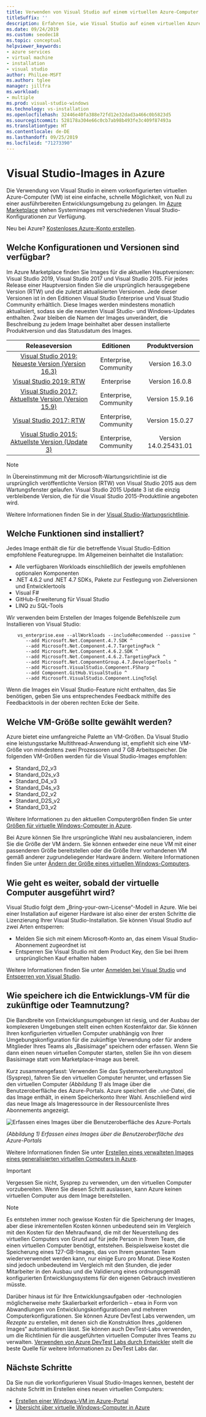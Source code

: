 ```yaml
---
title: Verwenden von Visual Studio auf einem virtuellen Azure-Computer
titleSuffix: ''
description: Erfahren Sie, wie Visual Studio auf einem virtuellen Azure-Computer verwendet wird
ms.date: 09/24/2019
ms.custom: seodec18
ms.topic: conceptual
helpviewer_keywords:
- azure services
- virtual machine
- installation
- visual studio
author: PhilLee-MSFT
ms.author: tglee
manager: jillfra
ms.workload:
- multiple
ms.prod: visual-studio-windows
ms.technology: vs-installation
ms.openlocfilehash: 32446e40fa388e72fd12e32dad3a466c0b5823d5
ms.sourcegitcommit: 528178a304e66c0cb7ab98b493fe3c409f87493a
ms.translationtype: HT
ms.contentlocale: de-DE
ms.lasthandoff: 09/25/2019
ms.locfileid: "71273390"
---
```

# <a id="top"> </a> Visual Studio-Images in Azure

Die Verwendung von Visual Studio in einem vorkonfigurierten virtuellen Azure-Computer (VM) ist eine einfache, schnelle Möglichkeit, von Null zu einer ausführbereiten Entwicklungsumgebung zu gelangen. Im [Azure Marketplace](https://azuremarketplace.microsoft.com/marketplace/apps/category/compute?filters=virtual-machine-images%3Bmicrosoft%3Bwindows&page=1&subcategories=application-infrastructure) stehen Systemimages mit verschiedenen Visual Studio-Konfigurationen zur Verfügung.

Neu bei Azure? [Kostenloses Azure-Konto erstellen](https://azure.microsoft.com/free).

## <a name="what-configurations-and-versions-are-available"></a>Welche Konfigurationen und Versionen sind verfügbar?

Im Azure Marketplace finden Sie Images für die aktuellen Hauptversionen: Visual Studio 2019, Visual Studio 2017 und Visual Studio 2015.  Für jedes Release einer Hauptversion finden Sie die ursprünglich herausgegebene Version (RTW) und die zuletzt aktualisierten Versionen.  Jede dieser Versionen ist in den Editionen Visual Studio Enterprise und Visual Studio Community erhältlich.  Diese Images werden mindestens monatlich aktualisiert, sodass sie die neuesten Visual Studio- und Windows-Updates enthalten.  Zwar bleiben die Namen der Images unverändert, die Beschreibung zu jedem Image beinhaltet aber dessen installierte Produktversion und das Statusdatum des Images.

| Releaseversion                                                                                                                                          | Editionen              |    Produktversion    |
|:--------------------------------------------------------------------------------------------------------------------------------------------------------:|:---------------------:|:-----------------------:|
| [Visual Studio 2019: Neueste Version (Version 16.3)](https://azuremarketplace.microsoft.com/marketplace/apps/microsoftvisualstudio.visualstudio2019latest?tab=Overview) | Enterprise, Community | Version 16.3.0    |
| [Visual Studio 2019: RTW](https://azuremarketplace.microsoft.com/marketplace/apps/microsoftvisualstudio.visualstudio2019?tab=Overview)                         | Enterprise            | Version 16.0.8    |
| [Visual Studio 2017: Aktuellste Version (Version 15.9)](https://azuremarketplace.microsoft.com/marketplace/apps/microsoftvisualstudio.visualstudio?tab=Overview)           | Enterprise, Community | Version 15.9.16   |
| [Visual Studio 2017: RTW](https://azuremarketplace.microsoft.com/marketplace/apps/microsoftvisualstudio.visualstudio?tab=Overview)                             | Enterprise, Community | Version 15.0.27   |
| [Visual Studio 2015: Aktuellste Version (Update 3)](https://azuremarketplace.microsoft.com/marketplace/apps/microsoftvisualstudio.visualstudio?tab=Overview)               | Enterprise, Community | Version 14.0.25431.01 |

> [!NOTE]
> In Übereinstimmung mit der Microsoft-Wartungsrichtlinie ist die ursprünglich veröffentlichte Version (RTW) von Visual Studio 2015 aus dem Wartungsfenster gelaufen. Visual Studio 2015 Update 3 ist die einzig verbleibende Version, die für die Visual Studio 2015-Produktlinie angeboten wird.

Weitere Informationen finden Sie in der [Visual Studio-Wartungsrichtlinie](/visualstudio/productinfo/vs-servicing-vs).

## <a name="what-features-are-installed"></a>Welche Funktionen sind installiert?

Jedes Image enthält die für die betreffende Visual Studio-Edition empfohlene Featuregruppe. Im Allgemeinen beinhaltet die Installation:

* Alle verfügbaren Workloads einschließlich der jeweils empfohlenen optionalen Komponenten
* .NET 4.6.2 und .NET 4.7 SDKs, Pakete zur Festlegung von Zielversionen und Entwicklertools
* Visual F#
* GitHub-Erweiterung für Visual Studio
* LINQ zu SQL-Tools

Wir verwenden beim Erstellen der Images folgende Befehlszeile zum Installieren von Visual Studio:

```shell
    vs_enterprise.exe --allWorkloads --includeRecommended --passive ^
       --add Microsoft.Net.Component.4.7.SDK ^
       --add Microsoft.Net.Component.4.7.TargetingPack ^
       --add Microsoft.Net.Component.4.6.2.SDK ^
       --add Microsoft.Net.Component.4.6.2.TargetingPack ^
       --add Microsoft.Net.ComponentGroup.4.7.DeveloperTools ^
       --add Microsoft.VisualStudio.Component.FSharp ^
       --add Component.GitHub.VisualStudio ^
       --add Microsoft.VisualStudio.Component.LinqToSql
```

Wenn die Images ein Visual Studio-Feature nicht enthalten, das Sie benötigen, geben Sie uns entsprechendes Feedback mithilfe des Feedbacktools in der oberen rechten Ecke der Seite.

## <a name="what-size-vm-should-i-choose"></a>Welche VM-Größe sollte gewählt werden?

Azure bietet eine umfangreiche Palette an VM-Größen. Da Visual Studio eine leistungsstarke Multithread-Anwendung ist, empfiehlt sich eine VM-Größe von mindestens zwei Prozessoren und 7 GB Arbeitsspeicher. Die folgenden VM-Größen werden für die Visual Studio-Images empfohlen:

* Standard_D2_v3
* Standard_D2s_v3
* Standard_D4_v3
* Standard_D4s_v3
* Standard_D2_v2
* Standard_D2S_v2
* Standard_D3_v2

Weitere Informationen zu den aktuellen Computergrößen finden Sie unter [Größen für virtuelle Windows-Computer in Azure](/azure/virtual-machines/windows/sizes).

Bei Azure können Sie Ihre ursprüngliche Wahl neu ausbalancieren, indem Sie die Größe der VM ändern. Sie können entweder eine neue VM mit einer passenderen Größe bereitstellen oder die Größe Ihrer vorhandenen VM gemäß anderer zugrundeliegender Hardware ändern. Weitere Informationen finden Sie unter [Ändern der Größe eines virtuellen Windows-Computers](/azure/virtual-machines/windows/resize-vm).

## <a name="after-the-vm-is-running-whats-next"></a>Wie geht es weiter, sobald der virtuelle Computer ausgeführt wird?

Visual Studio folgt dem „Bring-your-own-License“-Modell in Azure. Wie bei einer Installation auf eigener Hardware ist also einer der ersten Schritte die Lizenzierung Ihrer Visual Studio-Installation. Sie können Visual Studio auf zwei Arten entsperren:
- Melden Sie sich mit einem Microsoft-Konto an, das einem Visual Studio-Abonnement zugeordnet ist
- Entsperren Sie Visual Studio mit dem Product Key, den Sie bei Ihrem ursprünglichen Kauf erhalten haben

Weitere Informationen finden Sie unter [Anmelden bei Visual Studio](../ide/signing-in-to-visual-studio.md) und [Entsperren von Visual Studio](../ide/how-to-unlock-visual-studio.md).

## <a name="how-do-i-save-the-development-vm-for-future-or-team-use"></a>Wie speichere ich die Entwicklungs-VM für die zukünftige oder Teamnutzung?

Die Bandbreite von Entwicklungsumgebungen ist riesig, und der Ausbau der komplexeren Umgebungen stellt einen echten Kostenfaktor dar. Sie können Ihren konfigurierten virtuellen Computer unabhängig von Ihrer Umgebungskonfiguration für die zukünftige Verwendung oder für andere Mitglieder Ihres Teams als „Basisimage“ speichern oder erfassen. Wenn Sie dann einen neuen virtuellen Computer starten, stellen Sie ihn von diesem Basisimage statt vom Marketplace-Image aus bereit.

Kurz zusammengefasst: Verwenden Sie das Systemvorbereitungstool (Sysprep), fahren Sie den virtuellen Computer herunter, und erfassen Sie den virtuellen Computer *(Abbildung 1)* als Image über die Benutzeroberfläche des Azure-Portals. Azure speichert die `.vhd`-Datei, die das Image enthält, in einem Speicherkonto Ihrer Wahl. Anschließend wird das neue Image als Imageressource in der Ressourcenliste Ihres Abonnements angezeigt.

![Erfassen eines Images über die Benutzeroberfläche des Azure-Portals](media/capture-vm.png)

*(Abbildung 1) Erfassen eines Images über die Benutzeroberfläche des Azure-Portals*

Weitere Informationen finden Sie unter [Erstellen eines verwalteten Images eines generalisierten virtuellen Computers in Azure](/azure/virtual-machines/windows/capture-image-resource).

> [!IMPORTANT]
> Vergessen Sie nicht, Sysprep zu verwenden, um den virtuellen Computer vorzubereiten. Wenn Sie diesen Schritt auslassen, kann Azure keinen virtuellen Computer aus dem Image bereitstellen.

> [!NOTE]
> Es entstehen immer noch gewisse Kosten für die Speicherung der Images, aber diese inkrementellen Kosten können unbedeutend sein im Vergleich mit den Kosten für den Mehraufwand, die mit der Neuerstellung des virtuellen Computers von Grund auf für jede Person in Ihrem Team, die einen virtuellen Computer benötigt, entstehen. Beispielsweise kostet die Speicherung eines 127-GB-Images, das von Ihrem gesamten Team wiederverwendet werden kann, nur einige Euro pro Monat. Diese Kosten sind jedoch unbedeutend im Vergleich mit den Stunden, die jeder Mitarbeiter in den Ausbau und die Validierung eines ordnungsgemäß konfigurierten Entwicklungssystems für den eigenen Gebrauch investieren müsste.

Darüber hinaus ist für Ihre Entwicklungsaufgaben oder -technologien möglicherweise mehr Skalierbarkeit erforderlich – etwa in Form von Abwandlungen von Entwicklungskonfigurationen und mehreren Computerkonfigurationen. Sie können Azure DevTest Labs verwenden, um _Rezepte_ zu erstellen, mit denen sich die Konstruktion Ihres „goldenen Images“ automatisieren lässt. Sie können auch DevTest-Labs verwenden, um die Richtlinien für die ausgeführten virtuellen Computer Ihres Teams zu verwalten. [Verwenden von Azure DevTest Labs durch Entwickler](/azure/devtest-lab/devtest-lab-developer-lab) stellt die beste Quelle für weitere Informationen zu DevTest Labs dar.

## <a name="next-steps"></a>Nächste Schritte

Da Sie nun die vorkonfigurieren Visual Studio-Images kennen, besteht der nächste Schritt im Erstellen eines neuen virtuellen Computers:

* [Erstellen einer Windows-VM im Azure-Portal](/azure/virtual-machines/windows/quick-create-portal)
* [Übersicht über virtuelle Windows-Computer in Azure](/azure/virtual-machines/windows/overview)

